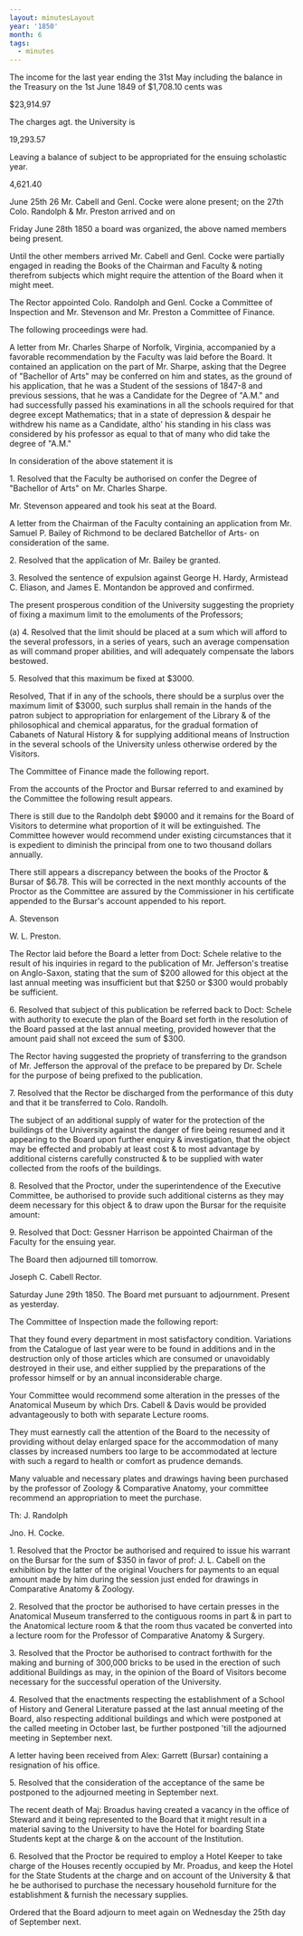 ```yaml
---
layout: minutesLayout
year: '1850'
month: 6
tags:
  - minutes
---
```

The income for the last year ending the 31st May including the balance in the Treasury on the 1st June 1849 of $1,708.10 cents was

$23,914.97

The charges agt. the University is

19,293.57

Leaving a balance of subject to be appropriated for the ensuing scholastic year.

4,621.40

June 25th 26 Mr. Cabell and Genl. Cocke were alone present; on the 27th Colo. Randolph & Mr. Preston arrived and on

Friday June 28th 1850 a board was organized, the above named members being present.

Until the other members arrived Mr. Cabell and Genl. Cocke were partially engaged in reading the Books of the Chairman and Faculty & noting therefrom subjects which might require the attention of the Board when it might meet.

The Rector appointed Colo. Randolph and Genl. Cocke a Committee of Inspection and Mr. Stevenson and Mr. Preston a Committee of Finance.

The following proceedings were had.

A letter from Mr. Charles Sharpe of Norfolk, Virginia, accompanied by a favorable recommendation by the Faculty was laid before the Board. It contained an application on the part of Mr. Sharpe, asking that the Degree of "Bachellor of Arts" may be conferred on him and states, as the ground of his application, that he was a Student of the sessions of 1847-8 and previous sessions, that he was a Candidate for the Degree of "A.M." and had successfully passed his examinations in all the schools required for that degree except Mathematics; that in a state of depression & despair he withdrew his name as a Candidate, altho' his standing in his class was considered by his professor as equal to that of many who did take the degree of "A.M."

In consideration of the above statement it is

1\. Resolved that the Faculty be authorised on confer the Degree of "Bachellor of Arts" on Mr. Charles Sharpe.

Mr. Stevenson appeared and took his seat at the Board.

A letter from the Chairman of the Faculty containing an application from Mr. Samuel P. Bailey of Richmond to be declared Batchellor of Arts- on consideration of the same.

2\. Resolved that the application of Mr. Bailey be granted.

3\. Resolved the sentence of expulsion against George H. Hardy, Armistead C. Eliason, and James E. Montandon be approved and confirmed.

The present prosperous condition of the University suggesting the propriety of fixing a maximum limit to the emoluments of the Professors;

(a) 4. Resolved that the limit should be placed at a sum which will afford to the several professors, in a series of years, such an average compensation as will command proper abilities, and will adequately compensate the labors bestowed.

5\. Resolved that this maximum be fixed at $3000.

Resolved, That if in any of the schools, there should be a surplus over the maximum limit of $3000, such surplus shall remain in the hands of the patron subject to appropriation for enlargement of the Library & of the philosophical and chemical apparatus, for the gradual formation of Cabanets of Natural History & for supplying additional means of Instruction in the several schools of the University unless otherwise ordered by the Visitors.

The Committee of Finance made the following report.

From the accounts of the Proctor and Bursar referred to and examined by the Committee the following result appears.

There is still due to the Randolph debt $9000 and it remains for the Board of Visitors to determine what proportion of it will be extinguished. The Committee however would recommend under existing circumstances that it is expedient to diminish the principal from one to two thousand dollars annually.

There still appears a discrepancy between the books of the Proctor & Bursar of $6.78. This will be corrected in the next monthly accounts of the Proctor as the Committee are assured by the Commissioner in his certificate appended to the Bursar's account appended to his report.

A. Stevenson

W. L. Preston.

The Rector laid before the Board a letter from Doct: Schele relative to the result of his inquiries in regard to the publication of Mr. Jefferson's treatise on Anglo-Saxon, stating that the sum of $200 allowed for this object at the last annual meeting was insufficient but that $250 or $300 would probably be sufficient.

6\. Resolved that subject of this publication be referred back to Doct: Schele with authority to execute the plan of the Board set forth in the resolution of the Board passed at the last annual meeting, provided however that the amount paid shall not exceed the sum of $300.

The Rector having suggested the propriety of transferring to the grandson of Mr. Jefferson the approval of the preface to be prepared by Dr. Schele for the purpose of being prefixed to the publication.

7\. Resolved that the Rector be discharged from the performance of this duty and that it be transferred to Colo. Randolh.

The subject of an additional supply of water for the protection of the buildings of the University against the danger of fire being resumed and it appearing to the Board upon further enquiry & investigation, that the object may be effected and probably at least cost & to most advantage by additional cisterns carefully constructed & to be supplied with water collected from the roofs of the buildings.

8\. Resolved that the Proctor, under the superintendence of the Executive Committee, be authorised to provide such additional cisterns as they may deem necessary for this object & to draw upon the Bursar for the requisite amount:

9\. Resolved that Doct: Gessner Harrison be appointed Chairman of the Faculty for the ensuing year.

The Board then adjourned till tomorrow.

Joseph C. Cabell Rector.

Saturday June 29th 1850. The Board met pursuant to adjournment. Present as yesterday.

The Committee of Inspection made the following report:

That they found every department in most satisfactory condition. Variations from the Catalogue of last year were to be found in additions and in the destruction only of those articles which are consumed or unavoidably destroyed in their use, and either supplied by the preparations of the professor himself or by an annual inconsiderable charge.

Your Committee would recommend some alteration in the presses of the Anatomical Museum by which Drs. Cabell & Davis would be provided advantageously to both with separate Lecture rooms.

They must earnestly call the attention of the Board to the necessity of providing without delay enlarged space for the accommodation of many classes by increased numbers too large to be accommodated at lecture with such a regard to health or comfort as prudence demands.

Many valuable and necessary plates and drawings having been purchased by the professor of Zoology & Comparative Anatomy, your committee recommend an appropriation to meet the purchase.

Th: J. Randolph

Jno. H. Cocke.

1\. Resolved that the Proctor be authorised and required to issue his warrant on the Bursar for the sum of $350 in favor of prof: J. L. Cabell on the exhibition by the latter of the original Vouchers for payments to an equal amount made by him during the session just ended for drawings in Comparative Anatomy & Zoology.

2\. Resolved that the proctor be authorised to have certain presses in the Anatomical Museum transferred to the contiguous rooms in part & in part to the Anatomical lecture room & that the room thus vacated be converted into a lecture room for the Professor of Comparative Anatomy & Surgery.

3\. Resolved that the Proctor be authorised to contract forthwith for the making and burning of 300,000 bricks to be used in the erection of such additional Buildings as may, in the opinion of the Board of Visitors become necessary for the successful operation of the University.

4\. Resolved that the enactments respecting the establishment of a School of History and General Literature passed at the last annual meeting of the Board, also respecting additional buildings and which were postponed at the called meeting in October last, be further postponed 'till the adjourned meeting in September next.

A letter having been received from Alex: Garrett (Bursar) containing a resignation of his office.

5\. Resolved that the consideration of the acceptance of the same be postponed to the adjourned meeting in September next.

The recent death of Maj: Broadus having created a vacancy in the office of Steward and it being represented to the Board that it might result in a material saving to the University to have the Hotel for boarding State Students kept at the charge & on the account of the Institution.

6\. Resolved that the Proctor be required to employ a Hotel Keeper to take charge of the Houses recently occupied by Mr. Proadus, and keep the Hotel for the State Students at the charge and on account of the University & that he be authorised to purchase the necessary household furniture for the establishment & furnish the necessary supplies.

Ordered that the Board adjourn to meet again on Wednesday the 25th day of September next.
